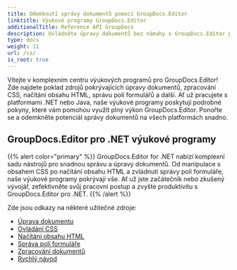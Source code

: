 ```yaml
---
title: Odemknutí správy dokumentů pomocí GroupDocs.Editor
linktitle: Výukové programy GroupDocs.Editor
additionalTitle: Reference API GroupDocs
description: Ovládněte úpravy dokumentů bez námahy s GroupDocs.Editor pro .NET a Java. Zjednodušte pracovní postup, spravujte CSS, načtěte obsah HTML a další!
type: docs
weight: 11
url: /cs/
is_root: true
---
```


Vítejte v komplexním centru výukových programů pro GroupDocs.Editor! Zde najdete poklad zdrojů pokrývajících úpravy dokumentů, zpracování CSS, načítání obsahu HTML, správu polí formulářů a další. Ať už pracujete s platformami .NET nebo Java, naše výukové programy poskytují podrobné pokyny, které vám pomohou využít plný výkon GroupDocs.Editor. Ponořte se a odemkněte potenciál správy dokumentů na všech platformách snadno.


## GroupDocs.Editor pro .NET výukové programy
{{% alert color="primary" %}}
GroupDocs.Editor for .NET nabízí komplexní sadu nástrojů pro snadnou správu a úpravy dokumentů. Od manipulace s obsahem CSS po načítání obsahu HTML a zvládnutí správy polí formuláře, naše výukové programy pokrývají vše. Ať už jste začátečník nebo zkušený vývojář, zefektivněte svůj pracovní postup a zvyšte produktivitu s GroupDocs.Editor pro .NET.
{{% /alert %}}

Zde jsou odkazy na některé užitečné zdroje:
 
- [Úprava dokumentu](./net/document-editing/)
- [Ovládání CSS](./net/css-handling/)
- [Načítání obsahu HTML](./net/html-content-retrieval/)
- [Správa polí formuláře](./net/form-field-management/)
- [Zpracování dokumentů](./net/document-processing/)
- [Rychlý návod](./net/quick-start-guide/)